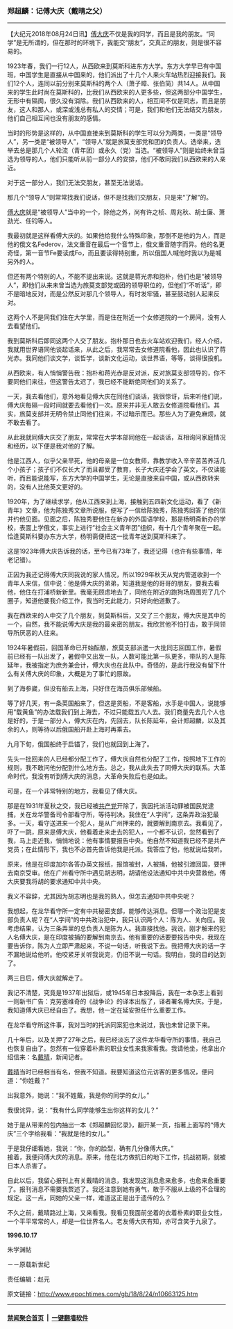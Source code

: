### 郑超麟：记傅大庆（戴晴之父）
------------------------

<p>【大纪元2018年08月24日讯】<a href="http://www.epochtimes.com/gb/tag/%E5%82%85%E5%A4%A7%E5%BA%86.html">傅大庆</a>不仅是我的同学，而且是我的朋友。“同学”是无所谓的，但在那时的环境下，我能交“朋友”，交真正的朋友，则是很不容易的。</p>
<p>1923年春，我们一行12人，从西欧来到莫斯科进东方大学。东方大学早已有中国班，中国学生是直接从中国来的，他们派出了十几个人来火车站热烈迎接我们。我们12个人，连同以前分别来莫斯科的两个人（萧子暲、张伯简）共14人。从中国来的学生此时尚在莫斯科的，比我们从西欧来的人更多些，但这两部分中国学生，无形中有隔阂，很久没有消除。我们从西欧来的人，相互间不仅是同志，而且是朋友，这人和那人，或深或浅总有私人的交情；可是，我们和他们无法结交为朋友，他们自己相互间也没有朋友的感情。</p>
<p>当时的形势是这样的，从中国直接来到莫斯科的学生可以分为两类，一类是“领导人”，另一类是“被领导人”，“领导人”就是旅莫支部党和团的负责人。选举来，选举去总是那几个人轮流（青年团）或永久（党）当选。“被领导人”则是始终未曾当选为领导的人，他们只能听从前一部分人的安排，他们不敢同我们从西欧来的人亲近。</p>
<p>对于这一部分人，我们无法交朋友，甚至无法说话。</p>
<p>那几个“领导人”则常常找我们说话，但不是找我们交朋友，只是来“了解”的。</p>
<p><a href="http://www.epochtimes.com/gb/tag/%E5%82%85%E5%A4%A7%E5%BA%86.html">傅大庆</a>就是“被领导人”当中的一个，除他之外，尚有许之桢、周兆秋、胡士廉、萧劲光、任钧等人。</p>
<p>我最初就是这样看傅大庆的。如果他给我什么特殊印象，那倒不是他的为人，而是他的俄文名Federov，法文重音在最后一个音节上，俄文重音随字而异。他的名更奇怪，第一音节Fe要读成Fo，而且要读得特别重，所以俄国人喊他时我以为是喊另外的人。</p>
<p>但还有两个特别的人，不能不提出来说。这就是蒋光赤和抱朴，他们也是“被领导人”，即他们从来未曾当选为旅莫支部党或团的领导职位的，但他们“不听话”，即不是暗地反对，而是公然反对那几个领导人，有时发牢骚，甚至鼓动别人起来反对。</p>
<p>这两个人不是同我们住在大学里，而是住在附近一个女修道院的一个房间，没有人去看望他们。</p>
<p>我到莫斯科后即同这两个人交了朋友。抱朴那日也去火车站欢迎我们，经人介绍，我就用世界语同他谈起话来，从此之后，我常常去女修道院看他，因此也认识了蒋光赤。我同他们谈文学，谈哲学，谈新文化运动，谈世界语，等等，谈得很投机。</p>
<p>从西欧来，有人悄悄警告我：抱朴和蒋光赤是反对派，反对旅莫支部领导的，你不要同他们来往，但这警告太迟了，我已经不能断绝同他们的关系了。</p>
<p>一天，我去看他们，意外地看见傅大庆在同他们谈话，我很惊讶，后来听他们说，傅大庆每隔一段时间就要去看他们一次。原来并非无人敢去女修道院看他们。其实，旅莫支部并无明令禁止同他们往来，不过暗示而已。那些人为了避免麻烦，就不敢去看了。</p>
<p>从此我就同傅大庆交了朋友，常常在大学本部同他在一起谈话，互相询问家庭情况和经历，以下便是我对他的了解。</p>
<p>他是江西人，似乎父亲早死，他的母亲是一位女教师，靠教学收入辛辛苦苦养活几个小孩子；孩子们不仅长大了而且都受了教育，长子大庆还学会了英文，不仅读能听，而且能说能写，东方大学的中国学生，无论是直接来自中国，或从西欧转来的，没有人比他英文更好的。</p>
<p>1920年，为了继续求学，他从江西来到上海，接触到五四新文化运动，看了《新青年》文章，他为陈独秀文章所说服，便写了一信给陈独秀，陈独秀回答了他的信并约他见面。见面之后，陈独秀要他住在新办的外国语学校，那是杨明斋新办的学校，表面上学俄文，事实上进行“社会主义青年团”组织，有十几个青年聚在一起。恰逢莫斯科要办东方大学，杨明斋便把这一批青年送到莫斯科来了。</p>
<p>这是1923年傅大庆告诉我的话，至今已有73年了，我还记得（也许有些事情，年老记错）。</p>
<p>正因为我还记得傅大庆同我说的家人情况，所以1929年秋天从党内管道收到一个青年人来信，信中说：他是傅大庆的弟弟，知道我是他的哥哥的朋友，要我去看他，他住在打浦桥新新里。我毫无顾虑地去了，同他在附近的跑狗场周围兜了几个圈子，知道他要我介绍工作，我当时无此能力，只好向他道歉了。</p>
<p>我在西欧来的人中交了几个朋友，到莫斯科后，又交了三个朋友，傅大庆是其中的一个，自然，我不能说傅大庆是我的最亲密的朋友。我欣赏他不怕打击，敢于同领导所厌恶的人往来。</p>
<p>1924年暑假前，回国革命已开始酝酿，旅莫支部派遣一大批同志回国工作，暑假前已经有一队出发了，暑假中又出发一队，人数可能比第一队更多，带队的人是陈延年，我被指定为庶务兼会计，傅大庆也在此队中。奇怪的，是此行我没有留下什么有关傅大庆的印象，大概是为了事忙的原故。</p>
<p>到了<span lang="ZH-CN">海参崴</span>，但没有船去上海，只好住在海员俱乐部候船。</p>
<p>等了好几天，有一条英国船来了，但这是货船，不是客船，水手是中国人，说能够用“载黄鱼”的办法载我们到上海去，不过只能载五六人去。我们商量先去几个人也是好的，于是一部分人，傅大庆在内，先回去，队长陈延年，会计郑超麟，以及其余的人，则等待以后俄国船开赴上海时再乘去。</p>
<p>九月下旬，俄国船终于启锚了，我们也就回到上海了。</p>
<p>先头一批回来的人已经都分配工作了，傅大庆自然也分配了工作，按照地下工作的规则，我不敢问他分配到什么地方去。总之，我从此失去了同傅大庆的联系。大革命时代，我没有听到傅大庆的消息，大革命失败后也是如此。</p>
<p>可是，在一个非常特别的地方，我看见了傅大庆。</p>
<p>那是在1931年夏秋之交，我已经被<a href="http://www.epochtimes.com/gb/tag/%E5%85%B1%E4%BA%A7%E5%85%9A.html">共产党</a>开除了，我因托派活动罪被国民党逮捕，关在龙华警备司令部看守所，等待判决。我住在“人字间”，这条弄政治犯最多。一天，看守送进来一个犯人，是从广州押来的，就要解到南京去。我看见了，吓了一跳，原来是傅大庆，他看着走来走去的犯人，一个都不认识，忽然看到了我，马上走近我，悄悄地说：他有事情要报告中央。他自然不知道我已经不是共产党员；在此情形下，我也不必首先告诉他我是托派。我答应了他，他就说给我听。</p>
<p>原来，他是在印度加尔各答办英文报纸，报馆被封，人被捕，他被引渡回国，要押去南京受审。他在广州看守所中遇见胡志明，胡请他设法通知中共中央营救他，傅大庆要我将胡的要求通知中共中央。</p>
<p>我义不容辞，尤其因为胡志明也是我的熟人，但怎去通知中共中央呢？</p>
<p>我想起，在龙华看守所一定有中共秘密支部，能够传达消息。但哪一个政治犯是支部负责人呢？在“人字间”的中共政治犯中，我只认识两个人：陈为人、关向应。我考虑结果，认为三条弄里的总负责人是陈为人。我直接找他。我说，刚才解来的犯人名傅大庆，是在印度被捕的要解到南京去。他有重要的话要要报告中央，我现在要告诉你，陈为人立即严肃起来，不说一句话，听我说下去。我把傅大庆的话一字不漏地说给他听。他咬紧牙关听我说完，仍旧不说一句话。我明白，我的目的达到了。</p>
<p>两三日后，傅大庆就解走了。</p>
<p>我记不清楚，究竟是1937年出狱后，或1945年日本投降后，我在一本杂志上看到一则新书广告：克劳塞维奇的《战争论》的译本出版了，译者署名傅大庆。于是，我知道傅大庆已经自由了。我想，他一定在延安担任什么重要工作。</p>
<p>在龙华看守所这件事，我对当时的托派同案犯也未说过，我也未曾记录下来。</p>
<p>几十年后，以及关押了27年之后，我已经淡忘了这件龙华看守所的事情，我自己也恢复自由了。忽然有一位穿着朴素的职业女性来我家看我。我请他坐，他拿出介绍信来：名<a href="http://www.epochtimes.com/gb/tag/%E6%88%B4%E6%99%B4.html">戴晴</a>，新闻记者。</p>
<p><a href="http://www.epochtimes.com/gb/tag/%E6%88%B4%E6%99%B4.html">戴晴</a>当时已经相当有名，但我不知道。我要知道这位元访客的更多情况，便问道：“你姓戴？”</p>
<p>出我意外，她说：“我不姓戴，我是你的同学的女儿。”</p>
<p>我很诧异，说：“我有什么同学能够生出你这样的女儿？”</p>
<p>她于是从带来的包内抽出一本《郑超麟回忆录》，翻开某一页，指著上面写的“傅大庆”三个字给我看：“我就是他的女儿。”</p>
<p>于是我仔细看她，我说：“你，你的脸型，确有几分像傅大庆。”<br />
接着，我便问傅大庆的消息。原来，他在北方做抗日的地下工作，抗战初期，就被日本人杀害了。</p>
<p>自此以后，我留心报刊上有关戴晴的消息，我发现这消息愈来愈多，也愈来愈重要了。报刊消息不需要我赘述了。我还注意到她有勇气，敢于不服从上级的不合理的规定。这一点，同她的父亲一样，难道这正是出于遗传的么？</p>
<p>不久之前，戴晴路过上海，又来看我。我看见我面前坐着的衣着朴素的职业女性，一个平平常常的人，却是一位世界名人。老友傅大庆有知，亦可含笑于九泉了。</p>
<p><strong>1996.10.17</strong></p>
<p>朱学渊帖</p>
<p>－－原载新世纪</p>
<p>责任编辑：赵元</p>

原文链接：http://www.epochtimes.com/gb/18/8/24/n10663125.htm


------------------------
#### [禁闻聚合首页](https://github.com/gfw-breaker/banned-news/blob/master/README.md) &nbsp;|&nbsp;  [一键翻墙软件](https://github.com/gfw-breaker/nogfw/blob/master/README.md)